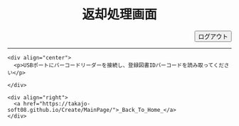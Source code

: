 <html><head>
    <meta http-equiv="content-type" content="text/html; charset=utf-8">
    <title>Return (Book Management)</title>
    <script language="JavaScript">
    <!--
            //指定のページに移動
    function loc1() {
location.href = "file:///Network/Servers/iemac.ie.tokuyama.ac.jp/Volumes/Users/15/i15kasibe/_CreativePractice_/MainPage/Lend/lendSuccess/LendSuccess.html";
    }
            //タイマーをセット
    function tm1(){
        tm = setTimeout("loc()",5000);
    }
    //-->
    </script>
  </head>

  <body onLoad="tm1()">
    <div align="center">
      <h1>返却処理画面</h1>
    </div>  
    <div align="right">
      <input type="submit" value="ログアウト" onclick="logOut()">
    </div>
    <script>
      function logOut(){
      location.href = "file:///Network/Servers/iemac.ie.tokuyama.ac.jp/Volumes/Users/15/i15kasibe/_CreativePractice_/login.html";      
      }
    </script>
    <hr>
    
    <div align="center">
      <p>USBポートにバーコードリーダーを接続し、登録図書IDバーコードを読み取ってください</p>
<!--
<form action="#" name="form1">
<input type="text" name="field1" size="8"> パターン1<br>
<input type="text" name="field2" size="18"> パターン2
</form>
 -->     
    </div>
    
    <div align="right">
      <a href="https://takajo-soft08.github.io/Create/MainPage/">_Back_To_Home_</a>
    </div>

  



</body></html>
